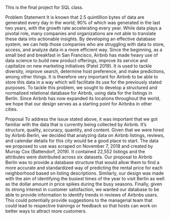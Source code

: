 This is the final project for SQL class. 

Problem Statement
It is known that 2.5 quintillion bytes of data are generated every day in the world; 90% of which was generated in the last two years, with the growth rate accelerating every year. While data plays a pivotal role, many companies and organizations are not able to translate these data into actionable insights. By developing an effective database system, we can help those companies who are struggling with data to store, access, and analyze data in a more efficient way.
Since the beginning, as a small bed and breakfast in San Francisco, Airbnb has made heavy use of data science to build new product offerings, improve its service and capitalize on new marketing initiatives (Patel 2019). It is used to tackle diversity, improve search, determine host preference, and make predictions, among other things. It is therefore very important for Airbnb to be able to store this data in a way which will facilitate its use for the previously stated purposes. 
To tackle this problem, we sought to develop a structured and normalized relational database for Airbnb, using data for the listings in Berlin. Since Airbnb has now expanded its locations throughout the world, we hope that our design serves as a starting point for Airbnbs in other cities.

Proposal
	To address the issue stated above, it was important that we got familiar with the data that is currently being collected by Airbnb. It’s structure, quality, accuracy, quantity, and content. Given that we were hired by Airbnb Berlin, we decided that analyzing data on Airbnb listings, reviews, and calendar details for this city would be a good place to start. The data we proposed to use was scraped on November 7, 2018 and created by Murray Cox (Battendorf, 2019). It contained 22,552 listings and the attributes were distributed across six datasets. 
	Our proposal to Airbnb Berlin was to provide a database structure that would allow them to find a more accurate and standardized way of predicting the rental price for each neighborhood based on listing descriptions. Similarly, our design was made with the aim of identifying the busiest times of the year to visit Berlin as well as the dollar amount in price spikes during the busy seasons. Finally, given its strong interest in customer satisfaction, we wanted our database to be able to provide information to identify trends in reviews of Airbnbs users. This could potentially provide suggestions to the managerial team that could lead to respective trainings or feedback so that hosts can work on better ways to attract more customers.
